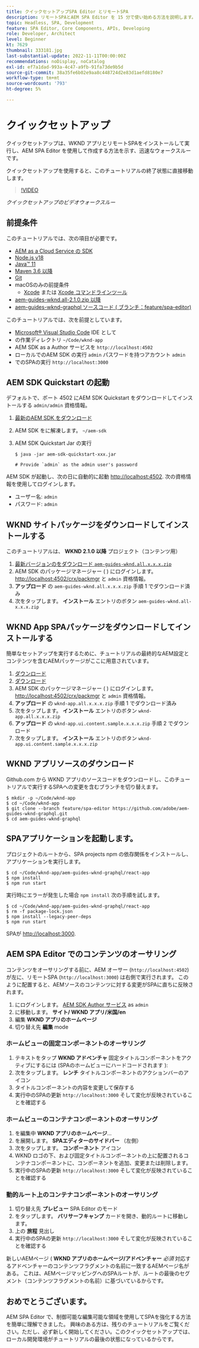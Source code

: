 ```yaml
---
title: クイックセットアップSPA Editor とリモートSPA
description: リモートSPAとAEM SPA Editor を 15 分で使い始める方法を説明します。
topic: Headless, SPA, Development
feature: SPA Editor, Core Components, APIs, Developing
role: Developer, Architect
level: Beginner
kt: 7629
thumbnail: 333181.jpg
last-substantial-update: 2022-11-11T00:00:00Z
recommendations: noDisplay, noCatalog
exl-id: ef7a1dad-993a-4c47-a9fb-91fa73de9b5d
source-git-commit: 38a35fe6b02e9aa8c448724d2e83d1aefd8180e7
workflow-type: tm+mt
source-wordcount: '793'
ht-degree: 5%

---
```


# クイックセットアップ

クイックセットアップは、WKND アプリとリモートSPAをインストールして実行し、AEM SPA Editor を使用して作成する方法を示す、迅速なウォークスルーです。

クイックセットアップを使用すると、このチュートリアルの終了状態に直接移動します。

>[!VIDEO](https://video.tv.adobe.com/v/333181?quality=12&learn=on)

_クイックセットアップのビデオウォークスルー_

## 前提条件

このチュートリアルでは、次の項目が必要です。

+ [AEM as a Cloud Service の SDK](https://experienceleague.adobe.com/docs/experience-manager-learn/cloud-service/local-development-environment-set-up/aem-runtime.html?lang=ja)
+ [Node.js v18](https://nodejs.org/ja/)
+ [Java™ 11](https://downloads.experiencecloud.adobe.com/content/software-distribution/en/general.html)
+ [Maven 3.6 以降](https://maven.apache.org/)
+ [Git](https://git-scm.com/downloads)
+ macOSのみの前提条件
   + [Xcode](https://developer.apple.com/xcode/) または [Xcode コマンドラインツール](https://developer.apple.com/xcode/resources/)
+ [aem-guides-wknd.all-2.1.0.zip 以降](https://github.com/adobe/aem-guides-wknd/releases)
+ [aem-guides-wknd-graphql ソースコード ( ブランチ：feature/spa-editor)](https://github.com/adobe/aem-guides-wknd-graphql/tree/feature/spa-editor)


このチュートリアルでは、次を前提としています。

+ [Microsoft® Visual Studio Code](https://visualstudio.microsoft.com/) IDE として
+ の作業ディレクトリ `~/Code/wknd-app`
+ AEM SDK as a Author サービスを `http://localhost:4502`
+ ローカルでのAEM SDK の実行 `admin` パスワードを持つアカウント `admin`
+ でのSPAの実行 `http://localhost:3000`

## AEM SDK Quickstart の起動

デフォルトで、ポート 4502 にAEM SDK Quickstart をダウンロードしてインストールする `admin/admin` 資格情報。

1. [最新のAEM SDK をダウンロード](https://experience.adobe.com/#/downloads/content/software-distribution/en/aemcloud.html?fulltext=AEM*+SDK*&amp;orderby=%40jcr%3Acontent%2Fjcr%3AlastModified&amp;orderby.sort=desc&amp;layout=list&amp;p.offset=0&amp;p.limit=1)
1. AEM SDK をに解凍します。 `~/aem-sdk`
1. AEM SDK Quickstart Jar の実行

   ```
   $ java -jar aem-sdk-quickstart-xxx.jar
   
   # Provide `admin` as the admin user's password
   ```

AEM SDK が起動し、次の日に自動的に起動 [http://localhost:4502](http://localhost:4502). 次の資格情報を使用してログインします。

+ ユーザー名: `admin`
+ パスワード: `admin`

## WKND サイトパッケージをダウンロードしてインストールする

このチュートリアルは、 __WKND 2.1.0 以降__ プロジェクト（コンテンツ用）

1. [最新バージョンのをダウンロード `aem-guides-wknd.all.x.x.x.zip`](https://github.com/adobe/aem-guides-wknd/releases)
1. AEM SDK のパッケージマネージャー ( ) にログインします。 [http://localhost:4502/crx/packmgr](http://localhost:4502/crx/packmgr) と `admin` 資格情報。
1. __アップロード__ の `aem-guides-wknd.all.x.x.x.zip` 手順 1 でダウンロード済み
1. 次をタップします。 __インストール__ エントリのボタン `aem-guides-wknd.all-x.x.x.zip`

## WKND App SPAパッケージをダウンロードしてインストールする

簡単なセットアップを実行するために、チュートリアルの最終的なAEM設定とコンテンツを含むAEMパッケージがここに用意されています。

1. [ダウンロード ](./assets/quick-setup/wknd-app.all-1.0.0-SNAPSHOT.zip)
1. [ダウンロード ](./assets/quick-setup/wknd-app.ui.content.sample-1.0.1.zip)
1. AEM SDK のパッケージマネージャー ( ) にログインします。 [http://localhost:4502/crx/packmgr](http://localhost:4502/crx/packmgr) と `admin` 資格情報。
1. __アップロード__ の `wknd-app.all.x.x.x.zip` 手順 1 でダウンロード済み
1. 次をタップします。 __インストール__ エントリのボタン `wknd-app.all.x.x.x.zip`
1. __アップロード__ の `wknd-app.ui.content.sample.x.x.x.zip` 手順 2 でダウンロード
1. 次をタップします。 __インストール__ エントリのボタン `wknd-app.ui.content.sample.x.x.x.zip`

## WKND アプリソースのダウンロード

Github.com から WKND アプリのソースコードをダウンロードし、このチュートリアルで実行するSPAへの変更を含むブランチを切り替えます。

```
$ mkdir -p ~/Code/wknd-app
$ cd ~/Code/wknd-app
$ git clone --branch feature/spa-editor https://github.com/adobe/aem-guides-wknd-graphql.git
$ cd aem-guides-wknd-graphql
```

## SPAアプリケーションを起動します。

プロジェクトのルートから、SPA projects npm の依存関係をインストールし、アプリケーションを実行します。

```
$ cd ~/Code/wknd-app/aem-guides-wknd-graphql/react-app
$ npm install
$ npm run start
```

実行時にエラーが発生した場合 `npm install` 次の手順を試します。

```
$ cd ~/Code/wknd-app/aem-guides-wknd-graphql/react-app
$ rm -f package-lock.json
$ npm install --legacy-peer-deps
$ npm run start
```

SPAが [http://localhost:3000](http://localhost:3000).

## AEM SPA Editor でのコンテンツのオーサリング

コンテンツをオーサリングする前に、AEM オーサー (`http://localhost:4502`) が左に、リモートSPA (`http://localhost:3000`) は右側で実行されます。 このように配置すると、AEMソースのコンテンツに対する変更がSPAに直ちに反映されます。

1. にログインします。 [AEM SDK Author サービス](http://localhost:4502) as `admin`
1. に移動します。 __サイト/ WKND アプリ/米国/en__
1. 編集 __WKND アプリのホームページ__
1. 切り替え先 __編集__ mode

### ホームビューの固定コンポーネントのオーサリング

1. テキストをタップ __WKND アドベンチャ__ 固定タイトルコンポーネントをアクティブにするには (SPAのホームビューにハードコードされます ):
1. 次をタップします。 __レンチ__ タイトルコンポーネントのアクションバーのアイコン
1. タイトルコンポーネントの内容を変更して保存する
1. 実行中のSPAの更新 `http://localhost:3000` そして変化が反映されていることを確認する

### ホームビューのコンテナコンポーネントのオーサリング

1. を編集中 __WKND アプリのホームページ__...
1. を展開します。 __SPAエディターのサイドバー__ （左側）
1. 次をタップします。 __コンポーネント__ アイコン
1. WKND ロゴの下、および固定タイトルコンポーネントの上に配置されるコンテナコンポーネントに、コンポーネントを追加、変更または削除します。
1. 実行中のSPAの更新 `http://localhost:3000` そして変化が反映されていることを確認する

### 動的ルート上のコンテナコンポーネントのオーサリング

1. 切り替え先 __プレビュー__ SPA Editor のモード
1. をタップします。 __バリサーフキャンプ__ カードを開き、動的ルートに移動します。
1. 上の __旅程__ 見出し
1. 実行中のSPAの更新 `http://localhost:3000` そして変化が反映されていることを確認する

新しいAEMページ ( __WKND アプリのホームページ/アドベンチャー__ _必須_ 対応するアドベンチャーのコンテンツフラグメントの名前に一致するAEMページ名がある。 これは、AEMページマッピングへのSPAルートが、ルートの最後のセグメント（コンテンツフラグメントの名前）に基づいているからです。

## おめでとうございます。

AEM SPA Editor で、制御可能な編集可能な領域を使用してSPAを強化する方法を簡単に理解できました。 興味のある方は、残りのチュートリアルをご覧ください。ただし、必ず新しく開始してください。このクイックセットアップでは、ローカル開発環境がチュートリアルの最後の状態になっているからです。
